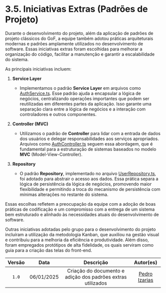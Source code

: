 # 3.5. Iniciativas Extras (Padrões de Projeto)

Durante o desenvolvimento do projeto, além da aplicação de padrões de projeto clássicos do GoF, a equipe também adotou práticas arquiteturais modernas e padrões amplamente utilizados no desenvolvimento de software. Essas iniciativas extras foram escolhidas para melhorar a organização do código, facilitar a manutenção e garantir a escalabilidade do sistema.  

As principais iniciativas incluem:  

1. **Service Layer**  
   - Implementamos o padrão **Service Layer** em arquivos como [AuthService.ts](https://github.com/UnBArqDsw2024-2/2024.2_G8_Aluguel_Entrega_03/blob/main/back/src/auth/auth.service.ts). Esse padrão ajuda a encapsular a lógica de negócios, centralizando operações importantes que podem ser reutilizadas em diferentes partes da aplicação. Isso garante uma separação clara entre a lógica de negócios e a interação com controladores e outros componentes.  

2. **Controller (MVC)**  
   - Utilizamos o padrão de **Controller** para lidar com a entrada de dados dos usuários e delegar responsabilidades aos serviços apropriados. Arquivos como [AuthController.ts](https://github.com/UnBArqDsw2024-2/2024.2_G8_Aluguel_Entrega_03/blob/main/back/src/auth/auth.controller.ts) seguem essa abordagem, que é fundamental para a estruturação de sistemas baseados no modelo **MVC** (Model-View-Controller).  

3. **Repository**  
   - O padrão **Repository**, implementado no arquivo [UserRepository.ts](https://github.com/UnBArqDsw2024-2/2024.2_G8_Aluguel_Entrega_03/blob/main/back/src/user/user.repository.ts), foi adotado para abstrair o acesso aos dados. Essa prática separa a lógica de persistência da lógica de negócios, promovendo maior flexibilidade e permitindo a troca do mecanismo de persistência com mínimas alterações no restante do sistema.  

Essas escolhas refletem a preocupação da equipe com a adoção de boas práticas de codificação e um compromisso com a entrega de um sistema bem estruturado e alinhado às necessidades atuais do desenvolvimento de software. 

Outras iniciativas adotadas pelo grupo para o desenvolvimento do projeto incluíram a utilização da metodologia Kanban, que auxiliou na gestão visual e contribuiu para a melhoria da eficiência e produtividade. Além disso, foram empregados protótipos de alta fidelidade, os quais serviram como guia para a criação das telas do front-end.

| Versão |    Data    |           Descrição           |                                                 Autor(es)                                                  |
| :----: | :--------: | :---------------------------: | :--------------------------------------------------------------------------------------------------------: |
| `1.0`  | 06/01/2025 | Criação do documento e adição dos padrões extras utilizados | [Pedro Izarias](https://github.com/Izarias) |

